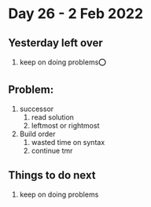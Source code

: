 # Day 26 - 2 Feb 2022

## Yesterday left over
1. keep on doing problems⭕

## Problem:
1. successor
   1. read solution
   2. leftmost or rightmost
2. Build order
   1. wasted time on syntax
   2. continue tmr

## Things to do next
1. keep on doing problems
